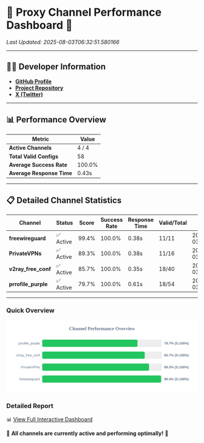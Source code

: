 # 🌟 Proxy Channel Performance Dashboard 🌟

_Last Updated: 2025-08-03T06:32:51.580166_

---

## 👩‍💻 Developer Information

- **[GitHub Profile](https://github.com/4n0nymou3)**  
- **[Project Repository](https://github.com/4n0nymou3/multi-proxy-config-fetcher)**  
- **[X (Twitter)](https://x.com/4n0nymou3)**  

---

## 📊 Performance Overview

| Metric                | Value       |
|-----------------------|-------------|
| **Active Channels**   | 4 / 4       |
| **Total Valid Configs** | 58          |
| **Average Success Rate** | 100.0%      |
| **Average Response Time** | 0.43s       |

---

## 📋 Detailed Channel Statistics

| Channel          | Status     | Score  | Success Rate | Response Time | Valid/Total | Last Success               |
|------------------|------------|--------|--------------|---------------|-------------|----------------------------|
| **freewireguard**  | ✅ Active  | 99.4%  | 100.0% | 0.38s         | 11/11       | 2025-08-03T06:32:51.578503 |
| **PrivateVPNs**  | ✅ Active  | 89.3%  | 100.0% | 0.38s         | 11/16       | 2025-08-03T06:32:51.178691 |
| **v2ray_free_conf**  | ✅ Active  | 85.7%  | 100.0% | 0.35s         | 18/40       | 2025-08-03T06:32:50.762199 |
| **prrofile_purple**  | ✅ Active  | 79.7%  | 100.0% | 0.61s         | 18/54       | 2025-08-03T06:32:50.372282 |

---

### Quick Overview
<div align="center">
  <a href="https://raw.githubusercontent.com/nullluser/NullRepo/refs/heads/main/assets/channel_stats_chart.svg">
    <img src="https://raw.githubusercontent.com/nullluser/NullRepo/refs/heads/main/assets/channel_stats_chart.svg" alt="Source Performance Statistics" width="800">
  </a>
</div>

### Detailed Report
📊 [View Full Interactive Dashboard](https://htmlpreview.github.io/?https://github.com/nullluser/NullRepo/blob/main/assets/performance_report.html)

🎉 **All channels are currently active and performing optimally!** 🎉
